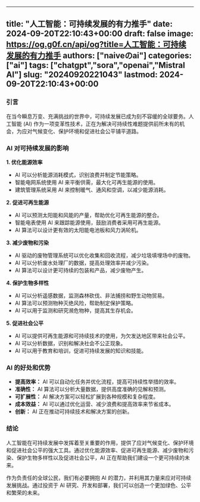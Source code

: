 
---
title: "人工智能：可持续发展的有力推手"
date: 2024-09-20T22:10:43+00:00
draft: false
image: https://og.g0f.cn/api/og?title=人工智能：可持续发展的有力推手
authors: ["naiveのai"]
categories: ["ai"]
tags: ["chatgpt","sora","openai","Mistral AI"]
slug: "20240920221043"
lastmod: 2024-09-20T22:10:43+00:00
---
### 引言

在当今瞬息万变、充满挑战的世界中，可持续发展已成为刻不容缓的全球要务。人工智能 (AI) 作为一项变革性技术，正在为解决可持续性难题提供前所未有的机会，为应对气候变化、保护环境和促进社会公平铺平道路。

### AI 对可持续发展的影响

**1. 优化能源效率**

* AI 可以分析能源消耗模式，识别浪费并制定节能策略。
* 智能电网系统使用 AI 来平衡供需，最大化可再生能源的使用。
* 建筑管理系统采用 AI 来控制暖气、通风和空调，以减少能源消耗。

**2. 促进可再生能源**

* AI 可以预测太阳能和风能的产量，帮助优化可再生能源的整合。
* 智能电表使用 AI 来跟踪能源使用，鼓励消费者采用可再生能源。
* AI 算法可以设计更有效的太阳能电池板和风力涡轮机。

**3. 减少废物和污染**

* AI 驱动的废物管理系统可以优化收集和回收流程，减少垃圾填埋场中的废物。
* AI 可以分析废水处理厂的数据，提高处理效率并减少污染。
* AI 算法可以设计更可持续的包装和产品，减少废物产生。

**4. 保护生物多样性**

* AI 可以分析遥感数据，监测森林砍伐、非法捕捞和野生动物贸易。
* AI 算法可以预测物种灭绝风险，帮助制定保护策略。
* AI 可以用于监测和研究濒危物种，提高其生存机会。

**5. 促进社会公平**

* AI 可以提供可再生能源和可持续技术的使用，为欠发达地区带来社会公平。
* AI 可以分析数据，识别和解决社会不公正现象。
* AI 可以用于教育和培训，促进可持续发展的知识和技能。

### AI 的好处和优势

* **提高效率：** AI 可以自动化任务并优化流程，提高可持续性举措的效率。
* **准确性：** AI 算法可以分析大量数据，提供高度准确的见解和预测。
* **可扩展性：** AI 解决方案可以轻松扩展到各种规模和复杂程度。
* **成本效益：** AI 可以通过优化运营、减少浪费和提高效率来节省成本。
* **创新：** AI 正在推动可持续技术和解决方案的创新。

### 结论

人工智能在可持续发展中发挥着至关重要的作用，提供了应对气候变化、保护环境和促进社会公平的强大工具。通过优化能源效率、促进可再生能源、减少废物和污染、保护生物多样性以及促进社会公平，AI 正在帮助我们建设一个更可持续的未来。

作为负责任的全球公民，我们有必要拥抱 AI 的潜力，并利用其力量来应对可持续发展挑战。通过投资于 AI 研究、开发和部署，我们可以创造一个更加绿色、公平和繁荣的未来。